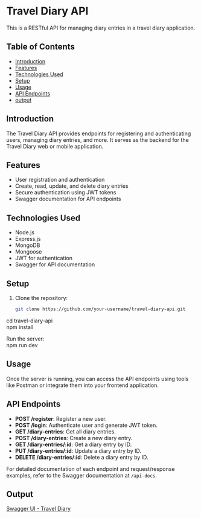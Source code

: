 # Travel Diary API

This is a RESTful API for managing diary entries in a travel diary application.

## Table of Contents

- [Introduction](#introduction)
- [Features](#features)
- [Technologies Used](#technologies-used)
- [Setup](#setup)
- [Usage](#usage)
- [API Endpoints](#api-endpoints)
- [output](#output)


## Introduction

The Travel Diary API provides endpoints for registering and authenticating users, managing diary entries, and more. It serves as the backend for the Travel Diary web or mobile application.

## Features

- User registration and authentication
- Create, read, update, and delete diary entries
- Secure authentication using JWT tokens
- Swagger documentation for API endpoints

## Technologies Used

- Node.js
- Express.js
- MongoDB
- Mongoose
- JWT for authentication
- Swagger for API documentation

## Setup

1. Clone the repository:

   ```bash
   git clone https://github.com/your-username/travel-diary-api.git
   
cd travel-diary-api <br/>
npm install


Run the server: <br/>
npm run dev

## Usage

Once the server is running, you can access the API endpoints using tools like Postman or integrate them into your frontend application.

## API Endpoints

- **POST /register**: Register a new user.
- **POST /login**: Authenticate user and generate JWT token.
- **GET /diary-entries**: Get all diary entries.
- **POST /diary-entries**: Create a new diary entry.
- **GET /diary-entries/:id**: Get a diary entry by ID.
- **PUT /diary-entries/:id**: Update a diary entry by ID.
- **DELETE /diary-entries/:id**: Delete a diary entry by ID.

For detailed documentation of each endpoint and request/response examples, refer to the Swagger documentation at `/api-docs`.

## Output

<a href="https://youtu.be/fGVlGMupxs4?si=qHMM6qz8aeOgBJ7_">Swagger UI - Travel Diary </a>

